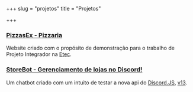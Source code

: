 +++
slug = "projetos"
title = "Projetos"

+++
### [PizzasEx - Pizzaria](https://arig4m3r.github.io/PizzasEx/ "PizzasEx")

Website criado com o propósito de demonstração para o trabalho de Projeto Integrador na [Etec](https://www.etecarrudamello.com/).

### [StoreBot - Gerenciamento de lojas no Discord!](https://github.com/arig4m3r/StoreBot "Storebot")

Um chatbot criado com um intuito de testar a nova api do [Discord.JS](https://discord.js.org/), [v13](https://discordjs.guide/additional-info/changes-in-v13.html#before-you-start).